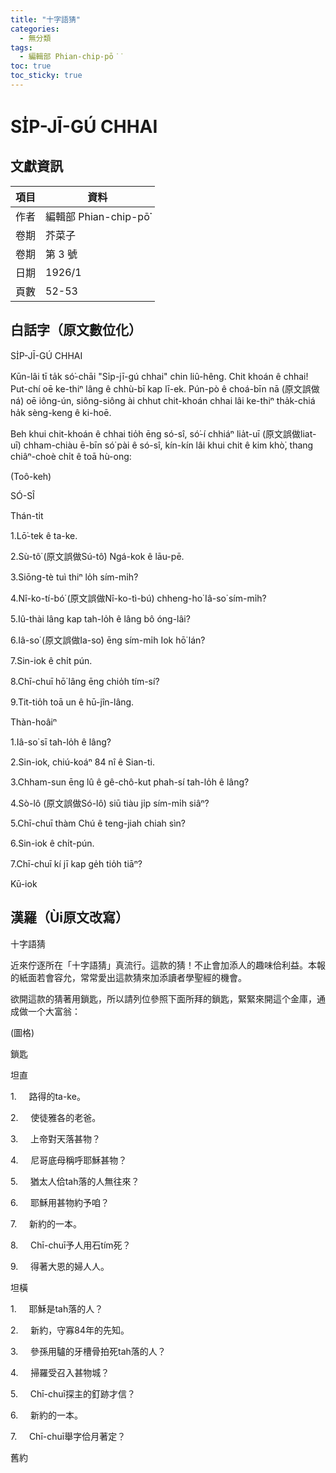 ```yaml
---
title: "十字語猜"
categories:
  - 無分類
tags:
  - 編輯部 Phian-chip-pō͘͘
toc: true
toc_sticky: true
---
```


# SI̍P-JĪ-GÚ CHHAI

## 文獻資訊

| 項目 | 資料 |
|---|---|
| 作者 | 編輯部 Phian-chip-pō͘͘ |
| 卷期 | 芥菜子 |
| 卷期 | 第 3 號 |
| 日期 | 1926/1 |
| 頁數 | 52-53 |

## 白話字（原文數位化）

SI̍P-JĪ-GÚ CHHAI

Kūn-lâi tī ta̍k só͘-chāi "Si̍p-jī-gú chhai" chin liû-hêng. Chit khoán ê chhai! Put-chí oē ke-thiⁿ lâng ê chhù-bī kap lī-ek. Pún-pò ê choá-bīn nā (原文誤做ná) oē iông-ún, siông-siông ài chhut chit-khoán chhai lâi ke-thiⁿ tha̍k-chiá ha̍k sèng-keng ê ki-hoē.

Beh khui chit-khoán ê chhai tio̍h ēng só-sî, só͘-í chhiáⁿ lia̍t-uī (原文誤做liat-uī) chham-chiàu ē-bīn só͘ pài ê só-sî, kín-kín lâi khui chit ê kim khò͘, thang chiâⁿ-choè chi̍t ê toā hù-ong:

(Toô-keh)

SÓ-SÎ

Thán-ti̍t

1.Lō͘-tek ê ta-ke.

2.Sù-tô͘ (原文誤做Sú-tô͘) Ngá-kok ê lāu-pē.

3.Siōng-tè tuì thiⁿ lo̍h sím-mi̍h?

4.Nî-ko-tí-bó͘ (原文誤做Nî-ko-tì-bú) chheng-ho͘ Iâ-so͘ sím-mi̍h?

5.Iû-thài lâng kap tah-lo̍h ê lâng bô óng-lâi?

6.Iâ-so͘ (原文誤做Ia-so͘) ēng sím-mi̍h Iok hō͘ lán?

7.Sin-iok ê chi̍t pún.

8.Chī-chuī hō͘ lâng ēng chio̍h tím-sí?

9.Tit-tio̍h toā un ê hū-jîn-lâng.

Thàn-hoâiⁿ

1.Iâ-so͘ sī tah-lo̍h ê lâng?

2.Sin-iok, chiú-koáⁿ 84 nî ê Sian-ti.

3.Chham-sun ēng lû ê gê-chô-kut phah-sí tah-lo̍h ê lâng?

4.Sò-lô (原文誤做Só-lô) siū tiàu ji̍p sím-mi̍h siâⁿ?

5.Chī-chuī thàm Chú ê teng-jiah chiah sìn?

6.Sin-iok ê chi̍t-pún.

7.Chī-chuī kí jī kap ge̍h tio̍h tiāⁿ?

Kū-iok

## 漢羅（Ùi原文改寫）

十字語猜

近來佇逐所在「十字語猜」真流行。這款的猜！不止會加添人的趣味佮利益。本報的紙面若會容允，常常愛出這款猜來加添讀者學聖經的機會。

欲開這款的猜著用鎖匙，所以請列位參照下面所拜的鎖匙，緊緊來開這个金庫，通成做一个大富翁：

(圖格)

鎖匙

坦直

1.     路得的ta-ke。

2.     使徒雅各的老爸。

3.     上帝對天落甚物？

4.     尼哥底母稱呼耶穌甚物？

5.     猶太人佮tah落的人無往來？

6.     耶穌用甚物約予咱？

7.     新約的一本。

8.     Chī-chuī予人用石tím死？

9.     得著大恩的婦人人。

坦橫

1.     耶穌是tah落的人？

2.     新約，守寡84年的先知。

3.     參孫用驢的牙槽骨拍死tah落的人？

4.     掃羅受召入甚物城？

5.     Chī-chuī探主的釘跡才信？

6.     新約的一本。

7.     Chī-chuī舉字佮月著定？

舊約
